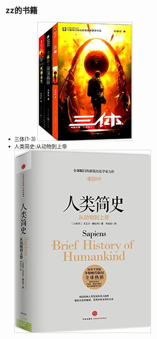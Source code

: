 zz的书籍
--------
* 三体(1-3)
![Alt text](./images/santi.jpeg)
* 人类简史:从动物到上帝
![Alt text](./images/renleijianshi.jpg)